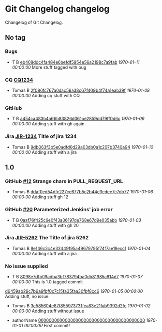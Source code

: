 # Git Changelog changelog

Changelog of Git Changelog.

## No tag
### Bugs 
* T B
[eb408ddc4fa484e6befdf5954e56a2198c7a9fab](https://server/eb408ddc4fa484e6befdf5954e56a2198c7a9fab) *1970-01-11 00:00:00*
More stuff tagged with bug


### CQ [CQ1234](http://cq/1234) 
* Tomas B
[2f086fc767a0dac59a38c67f409b4f74a1eab39f](https://server/2f086fc767a0dac59a38c67f409b4f74a1eab39f) *1970-01-08 00:00:00*
Adding cq stuff with CQ


### GitHub 
* T B
[a454ca483b4a66b83826d061be2859dd79ff0d6c](https://server/a454ca483b4a66b83826d061be2859dd79ff0d6c) *1970-01-09 00:00:00*
Adding stuff
 with gh again


### Jira [JIR-1234](https://jiraserver/jira/browse/) Title of jira 1234
* Tomas B
[9db063f3b5e0adfd0d29a03db0a1c207b3740a94](https://server/9db063f3b5e0adfd0d29a03db0a1c207b3740a94) *1970-01-10 00:00:00*
Adding stuff with a jira


## 1.0
### GitHub [#12](https://github.com/tomasbjerre/pull-request-notifier-for-bitbucket/issues/12) Strange chars in PULL_REQUEST_URL
* Tomas B
[ddaf0ed54dfc227ce677b5c2b44e3edee7c7db77](https://server/ddaf0ed54dfc227ce677b5c2b44e3edee7c7db77) *1970-01-06 00:00:00*
Adding stuff  gh 12


### GitHub [#20](https://github.com/tomasbjerre/pull-request-notifier-for-bitbucket/issues/20) Parameterized Jenkins&#39; job error
* T B
[0aaf76f425c6e0f43a36197de768e67d9e035abb](https://server/0aaf76f425c6e0f43a36197de768e67d9e035abb) *1970-01-03 00:00:00*
Adding stuff with gh 20


### Jira [JIR-5262](https://jiraserver/jira/browse/) The Title of jira 5262
* Tomas B
[8e146c3c4e33449f95a49679795f74f7ae19ecc1](https://server/8e146c3c4e33449f95a49679795f74f7ae19ecc1) *1970-01-04 00:00:00*
Adding stuff with a jira


### No issue supplied 
* T B
[8098e7dfb09adba3bf783794ba0db81985a814d7](https://server/8098e7dfb09adba3bf783794ba0db81985a814d7) *1970-01-07 00:00:00*
This is 1.0 tagged commit

[d6459ab29c7b9a9fbf0c7c15fa35faa30fbf8cc6](https://server/d6459ab29c7b9a9fbf0c7c15fa35faa30fbf8cc6) *1970-01-05 00:00:00*
Adding stuff, no issue


* Tomas B
[3c585604e87f855973731fea83e21fab9392d2fc](https://server/3c585604e87f855973731fea83e21fab9392d2fc) *1970-01-02 00:00:00*
Adding stuff without issue


* authorName
[0000000000000000000000000000000000000000](https://server/0000000000000000000000000000000000000000) *1970-01-01 00:00:00*
First commit!